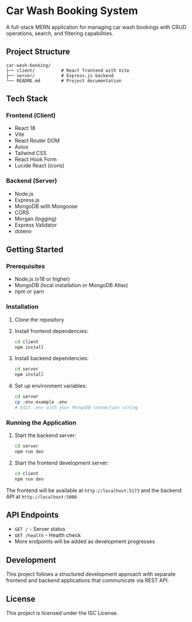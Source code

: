 # Car Wash Booking System

A full-stack MERN application for managing car wash bookings with CRUD operations, search, and filtering capabilities.

## Project Structure

```
car-wash-booking/
├── client/          # React frontend with Vite
├── server/          # Express.js backend
└── README.md        # Project documentation
```

## Tech Stack

### Frontend (Client)
- React 18
- Vite
- React Router DOM
- Axios
- Tailwind CSS
- React Hook Form
- Lucide React (icons)

### Backend (Server)
- Node.js
- Express.js
- MongoDB with Mongoose
- CORS
- Morgan (logging)
- Express Validator
- dotenv

## Getting Started

### Prerequisites
- Node.js (v18 or higher)
- MongoDB (local installation or MongoDB Atlas)
- npm or yarn

### Installation

1. Clone the repository
2. Install frontend dependencies:
   ```bash
   cd client
   npm install
   ```

3. Install backend dependencies:
   ```bash
   cd server
   npm install
   ```

4. Set up environment variables:
   ```bash
   cd server
   cp .env.example .env
   # Edit .env with your MongoDB connection string
   ```

### Running the Application

1. Start the backend server:
   ```bash
   cd server
   npm run dev
   ```

2. Start the frontend development server:
   ```bash
   cd client
   npm run dev
   ```

The frontend will be available at `http://localhost:5173` and the backend API at `http://localhost:5000`.

## API Endpoints

- `GET /` - Server status
- `GET /health` - Health check
- More endpoints will be added as development progresses

## Development

This project follows a structured development approach with separate frontend and backend applications that communicate via REST API.

## License

This project is licensed under the ISC License.